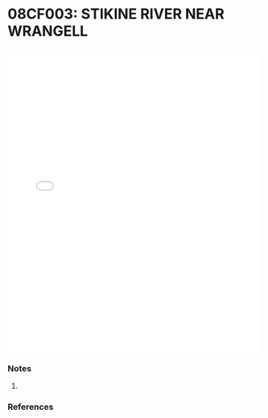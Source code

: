 # 08CF003: STIKINE RIVER NEAR WRANGELL

<iframe src="/distribution_estimation/_static/stations/08CF003_fdc.html" width="100%" height="600" frameborder="0"></iframe>

### Notes
1. 

### References

